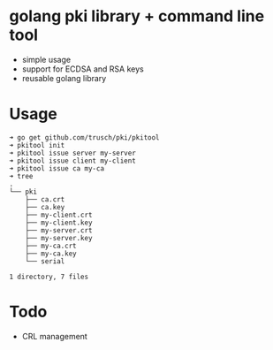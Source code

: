 golang pki library + command line tool
======================================

* simple usage
* support for ECDSA and RSA keys
* reusable golang library

# Usage

```
➜ go get github.com/trusch/pki/pkitool
➜ pkitool init
➜ pkitool issue server my-server
➜ pkitool issue client my-client
➜ pkitool issue ca my-ca
➜ tree
.
└── pki
    ├── ca.crt
    ├── ca.key
    ├── my-client.crt
    ├── my-client.key
    ├── my-server.crt
    ├── my-server.key
    ├── my-ca.crt
    ├── my-ca.key
    └── serial

1 directory, 7 files
```

# Todo

* CRL management
